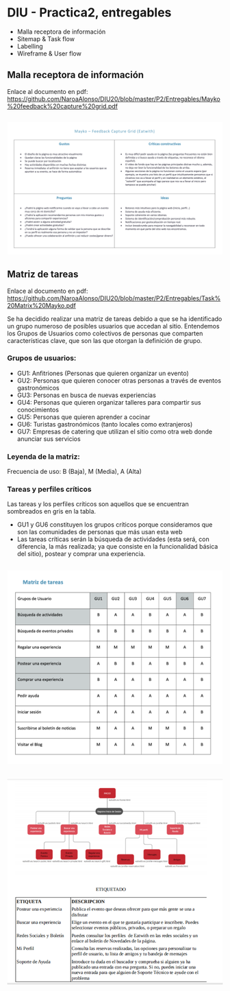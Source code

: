 # DIU - Practica2, entregables

- Malla receptora de información 
- Sitemap & Task flow 
- Labelling 
- Wireframe & User flow 



## Malla receptora de información

Enlace al documento en pdf: https://github.com/NaroaAlonso/DIU20/blob/master/P2/Entregables/Mayko%20feedback%20capture%20grid.pdf

![Método UX](Entregables/FCaptureGridMayko.png)
----



## Matriz de tareas

Enlace al documento en pdf: https://github.com/NaroaAlonso/DIU20/blob/master/P2/Entregables/Task%20Matrix%20Mayko.pdf

Se ha decidido realizar una matriz de tareas debido a que se ha identificado un grupo numeroso de posibles usuarios que accedan al sitio. Entendemos los Grupos de Usuarios como colectivos de personas que comparten características clave, que son las que otorgan la definición de grupo.


### Grupos de usuarios:

- GU1: Anfitriones (Personas que quieren organizar un evento)
- GU2: Personas que quieren conocer otras personas a través de eventos gastronómicos
- GU3: Personas en busca de nuevas experiencias
- GU4: Personas que quieren organizar talleres para compartir sus conocimientos
- GU5: Personas que quieren aprender a cocinar
- GU6: Turistas gastronómicos (tanto locales como extranjeros)
- GU7: Empresas de catering que utilizan el sitio como otra web donde anunciar sus servicios


### Leyenda de la matriz:

Frecuencia de uso: B (Baja), M (Media), A (Alta)

### Tareas y perfiles críticos

Las tareas y los perfiles críticos son aquellos que se encuentran sombreados en gris en la tabla.
- GU1 y GU6 constituyen los grupos críticos porque consideramos que son las comunidades de personas que más usan esta web
- Las tareas críticas serán la búsqueda de actividades (esta será, con diferencia, la más realizada; ya que consiste en la funcionalidad básica del sitio), postear y comprar una experiencia.

![Método UX](Entregables/TaskMatrixMayko.png)
----


![Método UX](Entregables/Arquit-Inform-Mayko.PNG)
----
